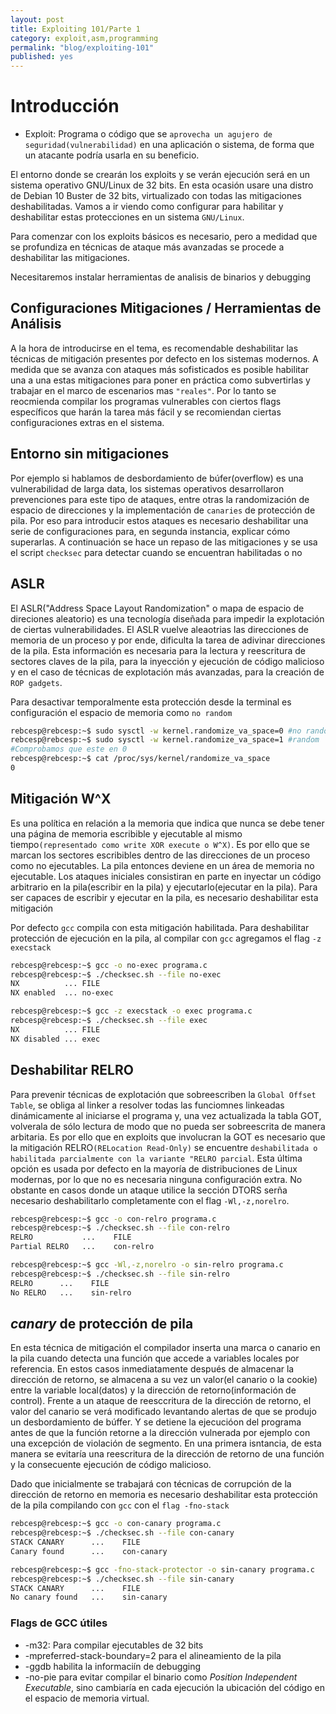 ```yaml
---
layout: post
title: Exploiting 101/Parte 1
category: exploit,asm,programming
permalink: "blog/exploiting-101"
published: yes
---
```


# Introducción

* Exploit: Programa o código que se `aprovecha un agujero de seguridad(vulnerabilidad)` en una aplicación o sistema, de forma que un atacante podría usarla en su beneficio.

El entorno donde se crearán los exploits y se verán ejecución será en un sistema operativo GNU/Linux de 32 bits. En esta ocasión usare una distro de Debian 10 Buster de 32 bits, virtualizado con todas las mitigaciones deshabilitadas. Vamos a ir viendo como configurar para habilitar y deshabilitar estas protecciones en un sistema `GNU/Linux`.

Para comenzar con los exploits básicos es necesario, pero a medidad que se profundiza en técnicas de ataque más avanzadas se procede a deshabilitar las mitigaciones.

Necesitaremos instalar herramientas de analisis de binarios y debugging

## Configuraciones Mitigaciones / Herramientas de Análisis

A la hora de introducirse en el tema, es recomendable deshabilitar las técnicas de mitigación presentes por defecto en los sistemas modernos. A medida que se avanza con ataques más sofisticados es posible habilitar una a una estas mitigaciones para poner en práctica como subvertirlas y trabajar en el marco de escenarios mas `"reales"`. Por lo tanto se reocmienda compilar los programas vulnerables con ciertos flags específicos que harán la tarea más fácil y se recomiendan ciertas configuraciones extras en el sistema.

## Entorno sin mitigaciones

Por ejemplo si hablamos de desbordamiento de búfer(overflow) es una vulnerabilidad de larga data, los sistemas operativos desarrollaron prevenciones para este tipo de ataques, entre otras la randomización de espacio de direcciones y la implementación de `canaries` de protección de pila. Por eso para introducir estos ataques es necesario deshabilitar una serie de configuraciones para, en segunda instancia, explicar cómo superarlas. A continuación se hace un repaso de las mitigaciones y se usa el script `checksec` para detectar cuando se encuentran habilitadas o no

## ASLR 
El ASLR("Address Space Layout Randomization" o mapa de espacio de direciones aleatorio) es una tecnología diseñada para impedir la explotación de ciertas vulnerabilidades. El ASLR vuelve aleaotrias las direcciones de memoria de un proceso y por ende, dificulta la tarea de adivinar direcciones de la pila. Esta información es necesaria para la lectura y reescritura de sectores claves de la pila, para la inyección y ejecución de código malicioso y en el caso de técnicas de explotación más avanzadas, para la creación de `ROP gadgets`.

Para desactivar temporalmente esta protección desde la terminal es configuración el espacio de memoria como `no random`

```bash
rebcesp@rebcesp:~$ sudo sysctl -w kernel.randomize_va_space=0 #no random
rebcesp@rebcesp:~$ sudo sysctl -w kernel.randomize_va_space=1 #random
#Comprobamos que este en 0
rebcesp@rebcesp:~$ cat /proc/sys/kernel/randomize_va_space
0
```
## Mitigación W^X
Es una política en relación a la memoria que indica que nunca se debe tener una página de memoria escribible y ejecutable al mismo tiempo`(representado como write XOR execute o W^X)`. Es por ello que se marcan los sectores escribibles dentro de las direcciones de un proceso como no ejecutables. La pila entonces deviene en un área de memoria no ejecutable.
Los ataques iniciales consistiran en parte en inyectar un código arbitrario en la pila(escribir en la pila) y ejecutarlo(ejecutar en la pila). Para ser capaces de escribir y ejecutar en la pila, es necesario deshabilitar esta mitigación

Por defecto `gcc` compila con esta mitigación habilitada. Para deshabilitar protección de ejecución en la pila, al compilar con `gcc` agregamos el flag `-z execstack`

```bash
rebcesp@rebcesp:~$ gcc -o no-exec programa.c
rebcesp@rebcesp:~$ ./checksec.sh --file no-exec
NX          ... FILE
NX enabled  ... no-exec

rebcesp@rebcesp:~$ gcc -z execstack -o exec programa.c
rebcesp@rebcesp:~$ ./checksec.sh --file exec
NX          ... FILE
NX disabled ... exec
```
## Deshabilitar RELRO

Para prevenir técnicas de explotación que sobreescriben la `Global Offset Table`, se obliga al linker a resolver todas las funciomnes linkeadas dinámicamente al iniciarse el programa y, una vez actualizada la tabla GOT, volverala de sólo lectura de modo que no pueda ser sobreescrita de manera arbitaria. Es por ello que en exploits que involucran la GOT es necesario que la mitigación RELRO`(RELocation Read-Only)` se encuentre `deshabilitada o habilitada parcialmente con la variante "RELRO parcial`. Esta última opción es usada por defecto en la mayoría de distribuciones de Linux modernas, por lo que no es necesaria ninguna configuración extra.
No obstante en casos donde un ataque utilice la sección DTORS serña necesario deshabilitarlo completamente con el flag `-Wl,-z,norelro`.

```bash
rebcesp@rebcesp:~$ gcc -o con-relro programa.c
rebcesp@rebcesp:~$ ./checksec.sh --file con-relro
RELRO           ...    FILE
Partial RELRO   ...    con-relro

rebcesp@rebcesp:~$ gcc -Wl,-z,norelro -o sin-relro programa.c
rebcesp@rebcesp:~$ ./checksec.sh --file sin-relro
RELRO      ...    FILE
No RELRO   ...    sin-relro
```

## _canary_ de protección de pila

En esta técnica de mitigación el compilador inserta una marca o canario en la pila cuando detecta una función que accede a variables locales por referencia. En estos casos inmediatamente después de almacenar la dirección de retorno, se almacena a su vez un valor(el canario o la cookie) entre la variable local(datos) y la dirección de retorno(información de control).
Frente a un ataque de reesccritura de la dirección  de retorno, el valor del canario se verá modificado levantando alertas de que se produjo un desbordamiento de búffer. Y se detiene la ejecucióon del programa antes de que la función retorne a la dirección vulnerada por ejemplo con una excepción de violación de segmento. En una primera isntancia, de esta manera se evitaría una reescritura de la dirección de retorno de una función y la consecuente ejecución de código malicioso.

Dado que inicialmente se trabajará con técnicas de corrupción de la dirección de retorno en memoria es necesario deshabilitar esta protección de la pila compilando con `gcc` con el `flag -fno-stack`

```bash
rebcesp@rebcesp:~$ gcc -o con-canary programa.c
rebcesp@rebcesp:~$ ./checksec.sh --file con-canary
STACK CANARY      ...    FILE
Canary found      ...    con-canary

rebcesp@rebcesp:~$ gcc -fno-stack-protector -o sin-canary programa.c
rebcesp@rebcesp:~$ ./checksec.sh --file sin-canary
STACK CANARY      ...    FILE
No canary found   ...    sin-canary
```

### Flags de GCC útiles


* -m32: Para compilar ejecutables de 32 bits
* -mpreferred-stack-boundary=2 para el alineamiento de la pila
* -ggdb habilita la informaciín de debugging
* -no-pie para evitar compilar el binario como _Position Independent Executable_, sino cambiaría en cada ejecución la ubicación del código en el espacio de memoria virtual.


